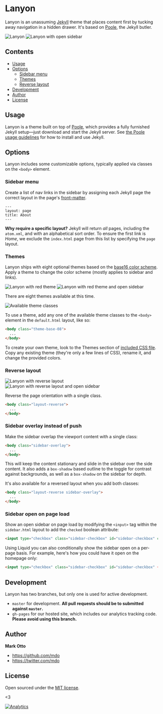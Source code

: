# Lanyon

Lanyon is an unassuming [Jekyll](http://jekyllrb.com) theme that places content first by tucking away navigation in a hidden drawer. It's based on [Poole](http://getpoole.com), the Jekyll butler.

![Lanyon](https://f.cloud.github.com/assets/98681/1825266/be03f014-71b0-11e3-9539-876e61530e24.png)
![Lanyon with open sidebar](https://f.cloud.github.com/assets/98681/1825267/be04a914-71b0-11e3-966f-8afe9894c729.png)


## Contents

- [Usage](#usage)
- [Options](#options)
  - [Sidebar menu](#sidebar-menu)
  - [Themes](#themes)
  - [Reverse layout](#reverse-layout)
- [Development](#development)
- [Author](#author)
- [License](#license)


## Usage

Lanyon is a theme built on top of [Poole](https://github.com/poole/poole), which provides a fully furnished Jekyll setup—just download and start the Jekyll server. See [the Poole usage guidelines](https://github.com/poole/poole#usage) for how to install and use Jekyll.


## Options

Lanyon includes some customizable options, typically applied via classes on the `<body>` element.


### Sidebar menu

Create a list of nav links in the sidebar by assigning each Jekyll page the correct layout in the page's [front-matter](http://jekyllrb.com/docs/frontmatter/).

```
---
layout: page
title: About
---
```

**Why require a specific layout?** Jekyll will return *all* pages, including the `atom.xml`, and with an alphabetical sort order. To ensure the first link is *Home*, we exclude the `index.html` page from this list by specifying the `page` layout.


### Themes

Lanyon ships with eight optional themes based on the [base16 color scheme](https://github.com/chriskempson/base16). Apply a theme to change the color scheme (mostly applies to sidebar and links).

![Lanyon with red theme](https://f.cloud.github.com/assets/98681/1825270/be065110-71b0-11e3-9ed8-9b8de753a4af.png)
![Lanyon with red theme and open sidebar](https://f.cloud.github.com/assets/98681/1825269/be05ec20-71b0-11e3-91ea-a9138ef07186.png)

There are eight themes available at this time.

![Available theme classes](https://f.cloud.github.com/assets/98681/1817044/e5b0ec06-6f68-11e3-83d7-acd1942797a1.png)

To use a theme, add any one of the available theme classes to the `<body>` element in the `default.html` layout, like so:

```html
<body class="theme-base-08">
  ...
</body>
```

To create your own theme, look to the Themes section of [included CSS file](https://github.com/poole/lanyon/blob/master/public/css/lanyon.css). Copy any existing theme (they're only a few lines of CSS), rename it, and change the provided colors.


### Reverse layout

![Lanyon with reverse layout](https://f.cloud.github.com/assets/98681/1825265/be03f2e4-71b0-11e3-89f1-360705524495.png)
![Lanyon with reverse layout and open sidebar](https://f.cloud.github.com/assets/98681/1825268/be056174-71b0-11e3-88c8-5055bca4307f.png)

Reverse the page orientation with a single class.

```html
<body class="layout-reverse">
  ...
</body>
```


### Sidebar overlay instead of push

Make the sidebar overlap the viewport content with a single class:

```html
<body class="sidebar-overlay">
  ...
</body>
```

This will keep the content stationary and slide in the sidebar over the side content. It also adds a `box-shadow` based outline to the toggle for contrast against backgrounds, as well as a `box-shadow` on the sidebar for depth.

It's also available for a reversed layout when you add both classes:

```html
<body class="layout-reverse sidebar-overlay">
  ...
</body>
```

### Sidebar open on page load

Show an open sidebar on page load by modifying the `<input>` tag within the `sidebar.html` layout to add the `checked` boolean attribute:

```html
<input type="checkbox" class="sidebar-checkbox" id="sidebar-checkbox" checked>
```

Using Liquid you can also conditionally show the sidebar open on a per-page basis. For example, here's how you could have it open on the homepage only:

```html
<input type="checkbox" class="sidebar-checkbox" id="sidebar-checkbox" {% if page.title =="Home" %}checked{% endif %}>
```

## Development

Lanyon has two branches, but only one is used for active development.

- `master` for development.  **All pull requests should be to submitted against `master`.**
- `gh-pages` for our hosted site, which includes our analytics tracking code. **Please avoid using this branch.**


## Author

**Mark Otto**
- <https://github.com/mdo>
- <https://twitter.com/mdo>


## License

Open sourced under the [MIT license](LICENSE.md).

<3

[![Analytics](https://ga-beacon.appspot.com/UA-92303047-6/lanyon-sass/readme?pixel)](https://github.com/igrigorik/ga-beacon)
